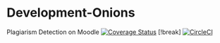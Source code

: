# Development-Onions
Plagiarism Detection on Moodle
[![Coverage Status](https://coveralls.io/repos/github/Betessa/Development-Onions/badge.svg?branch=master)](https://coveralls.io/github/Betessa/Development-Onions?branch=master)
[!break]
[![CircleCI](https://circleci.com/gh/Betessa/Development-Onions.svg?style=svg)](https://circleci.com/gh/Betessa/Development-Onions)
